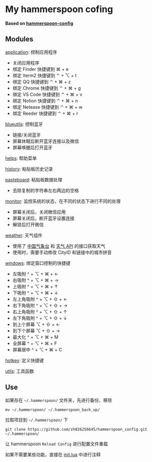 # My hammerspoon cofing

**Based on [hammerspoon-config](https://github.com/wangshub/hammerspoon-config)**

## Modules

[application](./modules/application/application.lua): 控制应用程序
- 关闭应用程序
- 绑定 Finder 快捷键到 ⌘ + e
- 绑定 Iterm2 快捷键到 ⌃ + ⌥ + t
- 绑定 QQ 快捷键到 ⌃ + ⌘ + z
- 绑定 Chrome 快捷键到 ⌃ + ⌘ + g
- 绑定 VS Code 快捷键到 ⌃ + ⌘ + v
- 绑定 Notion 快捷键到 ⌃ + ⌘ + n
- 绑定 Netease 快捷键到 ⌃ + ⌘ + w
- 绑定 Reeder 快捷键到 ⌃ + ⌘ + r

[blueutils](./modules/bluetooth/blueutils.lua): 控制蓝牙
- 链接/关闭蓝牙
- 屏幕休眠后断开蓝牙连接以及微信
- 屏幕唤醒后打开蓝牙

[helps](./modules/help/helps.lua): 帮助菜单

[history](./modules/pasteboard/history.lua): 粘贴板历史记录

[pasteboard](./modules/pasteboard/pasteboard.lua): 粘贴板数据处理
- 去除复制的字符串左右两边的空格

[monitor](./modules/monitor/monitor.lua): 监控系统的状态，在不同的状态下进行不同的处理
- 屏幕关闭后，关闭微信应用
- 屏幕关闭后，断开蓝牙设置连接
- 解锁后打开微信

[weather](./modules/weather/weather.lua): 天气组件
- 使用了 [中国气象台](http://www.nmc.cn) 和 [天气 API](https://www.tianqiapi.com) 的接口获取天气
- 使用时，需要手动修改 CityID 和链接中的城市拼音

[windows](./modules/windows/windows.lua): 绑定窗口控制的快捷键
- 左吸附 ^ + ⌥ + ⌘ + ←
- 右吸附 ^ + ⌥ + ⌘ + →
- 上吸附 ^ + ⌥ + ⌘ + ↑
- 下吸附 ^ + ⌥ + ⌘ + ↓
- 左上角吸附 ^ + ⌥ + ⇧ + ←
- 右下角吸附 ^ + ⌥ + ⇧ + →
- 右上角吸附 ^ + ⌥ + ⇧ + ↑
- 左下角吸附 ^ + ⌥ + ⇧ + ↓
- 到上个屏幕 ⌥ + ⇧ + ←
- 到下个屏幕 ⌥ + ⇧ + →
- 最大化 ^ + ⌥ + ⌘ + M
- 全屏幕 ^ + ⌥ + ⌘ + F
- 屏幕居中 ^ + ⌥ + ⌘ + C

[hotkey](./modules/shortcuts/hotkey.lua): 定义快捷键

[utils](./modules/utils.lua): 工具函数

## Use

如果存在 `~/.hammerspoon/` 文件夹，先进行备份、移除

```shell script
mv ~/.hammerspoon/ ~/.hammerspoon_back_up/
```

拉取项目到 `~/.hammerspoon/` 下

```shell script
git clone https://github.com/zh826256645/hammerspoon_config.git ~/.hammerspoon/

```

让 hammerspoon `Reload Config` 进行配置文件重载

如果不需要某些功能，直接在 [init.lua](init.lua) 中进行注释
